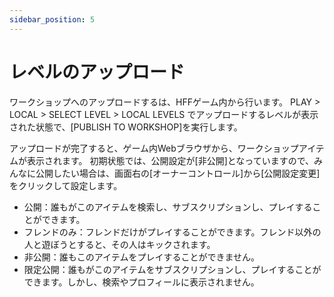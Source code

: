 ```yaml
---
sidebar_position: 5
---
```


# レベルのアップロード

ワークショップへのアップロードするは、HFFゲーム内から行います。
PLAY > LOCAL > SELECT LEVEL > LOCAL LEVELS でアップロードするレベルが表示された状態で、[PUBLISH TO WORKSHOP]を実行します。

アップロードが完了すると、ゲーム内Webブラウザから、ワークショップアイテムが表示されます。
初期状態では、公開設定が[非公開]となっていますので、みんなに公開したい場合は、画面右の[オーナーコントロール]から[公開設定変更]をクリックして設定します。

- 公開：誰もがこのアイテムを検索し、サブスクリプションし、プレイすることができます。
- フレンドのみ：フレンドだけがプレイすることができます。フレンド以外の人と遊ぼうとすると、その人はキックされます。
- 非公開：誰もこのアイテムをプレイすることができません。
- 限定公開：誰もがこのアイテムをサブスクリプションし、プレイすることができます。しかし、検索やプロフィールに表示されません。
